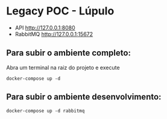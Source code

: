 # Legacy POC - Lúpulo

- API http://127.0.0.1:8080
- RabbitMQ http://127.0.0.1:15672

## Para subir o ambiente completo:
Abra um terminal na raiz do projeto e execute

`docker-compose up -d`

## Para subir o ambiente desenvolvimento:
`docker-compose up -d rabbitmq`


